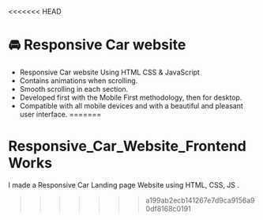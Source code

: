 <<<<<<< HEAD
# 🚘 Responsive Car website

- Responsive Car website Using HTML CSS & JavaScript
- Contains animations when scrolling.
- Smooth scrolling in each section.
- Developed first with the Mobile First methodology, then for desktop.
- Compatible with all mobile devices and with a beautiful and pleasant user interface.
=======
# Responsive_Car_Website_FrontendWorks
I made a Responsive Car Landing page Website using HTML, CSS, JS . 
>>>>>>> a199ab2ecb141267e7d9ca9156a90df8168c0191
